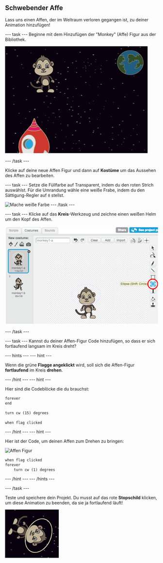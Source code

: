 ## Schwebender Affe

Lass uns einen Affen, der im Weltraum verloren gegangen ist, zu deiner Animation hinzufügen!

--- task --- Beginne mit dem Hinzufügen der "Monkey" (Affe) Figur aus der Bibliothek.

![Hinzufügen einer Affen-Figur](images/space-monkey-sprite.png)

--- /task ---

Klicke auf deine neue Affen Figur und dann auf **Kostüme** um das Aussehen des Affen zu bearbeiten.

--- task --- Setze die Füllfarbe auf Transparent, indem du den roten Strich auswählst. Für die Umrandung wähle eine weiße Frabe, indem du den Sättigung-Regler auf `0` stellst.

![Mache weiße Farbe](images/make-white.png) --- /task ---

--- task --- Klicke auf das **Kreis**-Werkzeug und zeichne einen weißen Helm um den Kopf des Affen.

![Monkey space helmet](images/space-monkey-edit.png)

--- /task ---

--- task --- Kannst du deiner Affen-Figur Code hinzufügen, so dass er sich fortlaufend langsam im Kreis dreht?

--- hints ---
 --- hint ---

Wenn die grüne **Flagge angeklickt** wird, soll sich die Affen-Figur **fortlaufend** im Kreis **drehen**.

--- /hint --- --- hint ---

Hier sind die Codeblöcke die du brauchst:

```blocks3
forever
end

turn cw (15) degrees

when flag clicked
```

--- /hint --- --- hint ---

Hier ist der Code, um deinen Affen zum Drehen zu bringen:

![Affen Figur](images/sprite-monkey.png)

```blocks3
when flag clicked
forever
    turn cw (1) degrees
```

--- /hint --- --- /hints ---

--- /task ---

Teste und speichere dein Projekt. Du musst auf das rote **Stopschild** klicken, um diese Animation zu beenden, da sie ja fortlaufend läuft!

![Teste den drehenden Affen](images/space-spin-test.png)